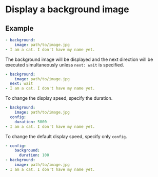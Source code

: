 Display a background image
================================================================================

Example
--------------------------------------------------------------------------------

```yaml
- background:
    image: path/to/image.jpg
- I am a cat. I don't have my name yet.
```

The background image will be displayed and the next direction will be executed
simultaneously unless `next: wait` is specified.

```yaml
- background:
    image: path/to/image.jpg
  next: wait
- I am a cat. I don't have my name yet.
```

To change the display speed, specify the duration.

```yaml
- background:
    image: path/to/image.jpg
  config:
    duration: 5000
- I am a cat. I don't have my name yet.
```

To change the default display speed, specify only `config`.

```yaml
- config:
    background:
      duration: 100
- background:
    image: path/to/image.jpg
- I am a cat. I don't have my name yet.
```
